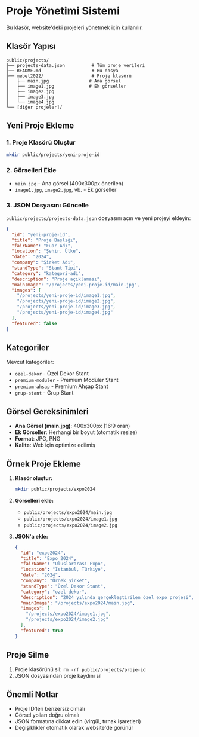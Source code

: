 # Proje Yönetimi Sistemi

Bu klasör, website'deki projeleri yönetmek için kullanılır.

## Klasör Yapısı

```
public/projects/
├── projects-data.json          # Tüm proje verileri
├── README.md                   # Bu dosya
├── mebel2022/                  # Proje klasörü
│   ├── main.jpg               # Ana görsel
│   ├── image1.jpg             # Ek görseller
│   ├── image2.jpg
│   ├── image3.jpg
│   └── image4.jpg
└── [diğer projeler]/
```

## Yeni Proje Ekleme

### 1. Proje Klasörü Oluştur
```bash
mkdir public/projects/yeni-proje-id
```

### 2. Görselleri Ekle
- `main.jpg` - Ana görsel (400x300px önerilen)
- `image1.jpg`, `image2.jpg`, vb. - Ek görseller

### 3. JSON Dosyasını Güncelle
`public/projects/projects-data.json` dosyasını açın ve yeni projeyi ekleyin:

```json
{
  "id": "yeni-proje-id",
  "title": "Proje Başlığı",
  "fairName": "Fuar Adı",
  "location": "Şehir, Ülke",
  "date": "2024",
  "company": "Şirket Adı",
  "standType": "Stant Tipi",
  "category": "kategori-adi",
  "description": "Proje açıklaması",
  "mainImage": "/projects/yeni-proje-id/main.jpg",
  "images": [
    "/projects/yeni-proje-id/image1.jpg",
    "/projects/yeni-proje-id/image2.jpg",
    "/projects/yeni-proje-id/image3.jpg",
    "/projects/yeni-proje-id/image4.jpg"
  ],
  "featured": false
}
```

## Kategoriler

Mevcut kategoriler:
- `ozel-dekor` - Özel Dekor Stant
- `premium-moduler` - Premium Modüler Stant
- `premium-ahsap` - Premium Ahşap Stant
- `grup-stant` - Grup Stant

## Görsel Gereksinimleri

- **Ana Görsel (main.jpg)**: 400x300px (16:9 oran)
- **Ek Görseller**: Herhangi bir boyut (otomatik resize)
- **Format**: JPG, PNG
- **Kalite**: Web için optimize edilmiş

## Örnek Proje Ekleme

1. **Klasör oluştur:**
   ```bash
   mkdir public/projects/expo2024
   ```

2. **Görselleri ekle:**
   - `public/projects/expo2024/main.jpg`
   - `public/projects/expo2024/image1.jpg`
   - `public/projects/expo2024/image2.jpg`

3. **JSON'a ekle:**
   ```json
   {
     "id": "expo2024",
     "title": "Expo 2024",
     "fairName": "Uluslararası Expo",
     "location": "İstanbul, Türkiye",
     "date": "2024",
     "company": "Örnek Şirket",
     "standType": "Özel Dekor Stant",
     "category": "ozel-dekor",
     "description": "2024 yılında gerçekleştirilen özel expo projesi",
     "mainImage": "/projects/expo2024/main.jpg",
     "images": [
       "/projects/expo2024/image1.jpg",
       "/projects/expo2024/image2.jpg"
     ],
     "featured": true
   }
   ```

## Proje Silme

1. Proje klasörünü sil: `rm -rf public/projects/proje-id`
2. JSON dosyasından proje kaydını sil

## Önemli Notlar

- Proje ID'leri benzersiz olmalı
- Görsel yolları doğru olmalı
- JSON formatına dikkat edin (virgül, tırnak işaretleri)
- Değişiklikler otomatik olarak website'de görünür
